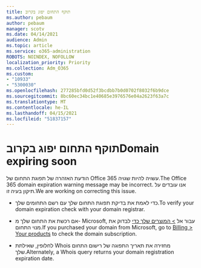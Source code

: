 ```yaml
---
title: תוקף התחום יפוג בקרוב
ms.author: pebaum
author: pebaum
manager: scotv
ms.date: 04/14/2021
audience: Admin
ms.topic: article
ms.service: o365-administration
ROBOTS: NOINDEX, NOFOLLOW
localization_priority: Priority
ms.collection: Adm_O365
ms.custom:
- "10933"
- "5300030"
ms.openlocfilehash: 277285bfd0d52f3bcdbb7b0d0702f8032f6b9dce
ms.sourcegitcommit: 8bc60ec34bc1e40685e3976576e04a2623f63a7c
ms.translationtype: MT
ms.contentlocale: he-IL
ms.lasthandoff: 04/15/2021
ms.locfileid: "51837157"
---
```

# <a name="domain-expiring-soon"></a><span data-ttu-id="78276-102">תוקף התחום יפוג בקרוב</span><span class="sxs-lookup"><span data-stu-id="78276-102">Domain expiring soon</span></span>

<span data-ttu-id="78276-103">הודעת האזהרה של תפוגת התחום של Office 365 עשויה להיות שגויה.</span><span class="sxs-lookup"><span data-stu-id="78276-103">The Office 365 domain expiration warning message may be incorrect.</span></span> <span data-ttu-id="78276-104">אנו עובדים על תיקון בעיה זו.</span><span class="sxs-lookup"><span data-stu-id="78276-104">We are working on correcting this issue.</span></span>

- <span data-ttu-id="78276-105">כדי לאמת את בדיקת תפוגת התחום שלך עם רשם התחומים שלך.</span><span class="sxs-lookup"><span data-stu-id="78276-105">To verify your domain expiration check with your domain registrar.</span></span>

- <span data-ttu-id="78276-106">אם רכשת את התחום שלך מ- Microsoft, עבור אל [> המוצרים שלך כדי](https://admin.microsoft.com/Adminportal/Home?source=applauncher#/subscriptions) לבדוק את מנוי התחום.</span><span class="sxs-lookup"><span data-stu-id="78276-106">If you purchased your domain from Microsoft, go to [Billing > Your products](https://admin.microsoft.com/Adminportal/Home?source=applauncher#/subscriptions) to check the domain subscription.</span></span>

- <span data-ttu-id="78276-107">לחלופין, שאילתת Whois מחזירה את תאריך התפוגה של רישום התחום שלך.</span><span class="sxs-lookup"><span data-stu-id="78276-107">Alternately, a Whois query returns your domain registration expiration date.</span></span>